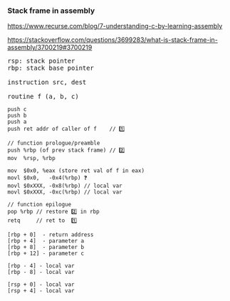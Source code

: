 ### Stack frame in assembly

https://www.recurse.com/blog/7-understanding-c-by-learning-assembly

https://stackoverflow.com/questions/3699283/what-is-stack-frame-in-assembly/3700219#3700219

<pre>
rsp: stack pointer 
rbp: stack base pointer

instruction src, dest

routine f (a, b, c)
</pre>

```
push c
push b
push a
push ret addr of caller of f    // 1️⃣

// function prologue/preamble
push %rbp (of prev stack frame) // 2️⃣
mov  %rsp, %rbp

mov  $0x0, %eax (store ret val of f in eax)
movl $0x0,   -0x4(%rbp) ❓
movl $0xXXX, -0x8(%rbp) // local var
movl $0xXXX, -0xc(%rbp) // local var

// function epilogue
pop %rbp // restore 2️⃣ in rbp
retq     // ret to  1️⃣
```

```
[rbp + 0]  - return address
[rbp + 4]  - parameter a
[rbp + 8]  - parameter b
[rbp + 12] - parameter c
```

```
[rbp - 4] - local var
[rbp - 8] - local var
```

```
[rsp + 0] - local var
[rsp + 4] - local var
```
